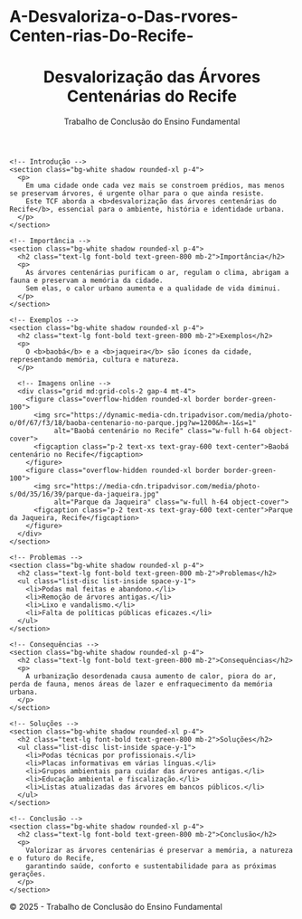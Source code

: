 # A-Desvaloriza-o-Das-rvores-Centen-rias-Do-Recife-
<!DOCTYPE html>
<html lang="pt-BR">
<head>
  <meta charset="UTF-8">
  <meta name="viewport" content="width=device-width, initial-scale=1.0">
  <title>Árvores Centenárias do Recife</title>
  <script src="https://cdn.tailwindcss.com"></script>
</head>
<body class="bg-green-50 text-gray-800 font-sans">

  <!-- Cabeçalho -->
  <header class="bg-green-800 text-white p-5 text-center">
    <h1 class="text-2xl font-bold">Desvalorização das Árvores Centenárias do Recife</h1>
    <p class="text-sm mt-1">Trabalho de Conclusão do Ensino Fundamental</p>
  </header>

  <main class="p-5 space-y-6 max-w-3xl mx-auto">

    <!-- Introdução -->
    <section class="bg-white shadow rounded-xl p-4">
      <p>
        Em uma cidade onde cada vez mais se constroem prédios, mas menos se preservam árvores, é urgente olhar para o que ainda resiste.
        Este TCF aborda a <b>desvalorização das árvores centenárias do Recife</b>, essencial para o ambiente, história e identidade urbana.
      </p>
    </section>

    <!-- Importância -->
    <section class="bg-white shadow rounded-xl p-4">
      <h2 class="text-lg font-bold text-green-800 mb-2">Importância</h2>
      <p>
        As árvores centenárias purificam o ar, regulam o clima, abrigam a fauna e preservam a memória da cidade.
        Sem elas, o calor urbano aumenta e a qualidade de vida diminui.
      </p>
    </section>

    <!-- Exemplos -->
    <section class="bg-white shadow rounded-xl p-4">
      <h2 class="text-lg font-bold text-green-800 mb-2">Exemplos</h2>
      <p>
        O <b>baobá</b> e a <b>jaqueira</b> são ícones da cidade, representando memória, cultura e natureza.
      </p>

      <!-- Imagens online -->
      <div class="grid md:grid-cols-2 gap-4 mt-4">
        <figure class="overflow-hidden rounded-xl border border-green-100">
          <img src="https://dynamic-media-cdn.tripadvisor.com/media/photo-o/0f/67/f3/18/baoba-centenario-no-parque.jpg?w=1200&h=-1&s=1" 
               alt="Baobá centenário no Recife" class="w-full h-64 object-cover">
          <figcaption class="p-2 text-xs text-gray-600 text-center">Baobá centenário no Recife</figcaption>
        </figure>
        <figure class="overflow-hidden rounded-xl border border-green-100">
          <img src="https://media-cdn.tripadvisor.com/media/photo-s/0d/35/16/39/parque-da-jaqueira.jpg" 
               alt="Parque da Jaqueira" class="w-full h-64 object-cover">
          <figcaption class="p-2 text-xs text-gray-600 text-center">Parque da Jaqueira, Recife</figcaption>
        </figure>
      </div>
    </section>

    <!-- Problemas -->
    <section class="bg-white shadow rounded-xl p-4">
      <h2 class="text-lg font-bold text-green-800 mb-2">Problemas</h2>
      <ul class="list-disc list-inside space-y-1">
        <li>Podas mal feitas e abandono.</li>
        <li>Remoção de árvores antigas.</li>
        <li>Lixo e vandalismo.</li>
        <li>Falta de políticas públicas eficazes.</li>
      </ul>
    </section>

    <!-- Consequências -->
    <section class="bg-white shadow rounded-xl p-4">
      <h2 class="text-lg font-bold text-green-800 mb-2">Consequências</h2>
      <p>
        A urbanização desordenada causa aumento de calor, piora do ar, perda de fauna, menos áreas de lazer e enfraquecimento da memória urbana.
      </p>
    </section>

    <!-- Soluções -->
    <section class="bg-white shadow rounded-xl p-4">
      <h2 class="text-lg font-bold text-green-800 mb-2">Soluções</h2>
      <ul class="list-disc list-inside space-y-1">
        <li>Podas técnicas por profissionais.</li>
        <li>Placas informativas em várias línguas.</li>
        <li>Grupos ambientais para cuidar das árvores antigas.</li>
        <li>Educação ambiental e fiscalização.</li>
        <li>Listas atualizadas das árvores em bancos públicos.</li>
      </ul>
    </section>

    <!-- Conclusão -->
    <section class="bg-white shadow rounded-xl p-4">
      <h2 class="text-lg font-bold text-green-800 mb-2">Conclusão</h2>
      <p>
        Valorizar as árvores centenárias é preservar a memória, a natureza e o futuro do Recife,
        garantindo saúde, conforto e sustentabilidade para as próximas gerações.
      </p>
    </section>

  </main>

  <!-- Rodapé -->
  <footer class="bg-green-900 text-white text-center p-3 mt-6">
    <p class="text-sm">&copy; 2025 - Trabalho de Conclusão do Ensino Fundamental</p>
  </footer>
</body>
</html>
